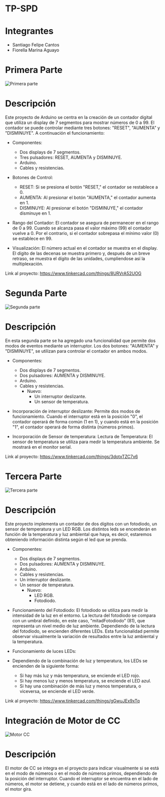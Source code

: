 # TP-SPD

# Integrantes
* Santiago Felipe Cantos
* Fiorella Marina Aguayo

# Primera Parte
![Primera parte](https://github.com/FiorellaAguayo/TP_SPD/blob/main/im%C3%A1genes/pt1.png)
# Descripción
Este proyecto de Arduino se centra en la creación de un contador digital que utiliza un display de 7 segmentos para mostrar números de 0 a 99. El contador se puede controlar mediante tres botones: "RESET", "AUMENTA" y "DISMINUYE". A continuación el funcionamiento:

- Componentes: 
    * Dos displays de 7 segmentos.
    * Tres pulsadores: RESET, AUMENTA y DISMINUYE.
    * Arduino.
    * Cables y resistencias.

- Botones de Control: 
    * RESET: Si se presiona el botón "RESET," el contador se restablece a 0.
    * AUMENTA: Al presionar el botón "AUMENTA," el contador aumenta en 1.
    * DISMINUYE: Al presionar el botón "DISMINUYE," el contador disminuye en 1.

- Rango del Contador: El contador se asegura de permanecer en el rango de 0 a 99. Cuando se alcanza pasa el valor máximo (99) el contador vuelve a 0. Por el contrario, si el contador sobrepasa el mínimo valor (0) se establece en 99.

- Visualización: El número actual en el contador se muestra en el display. El dígito de las decenas se muestra primero y, después de un breve retraso, se muestra el dígito de las unidades, cumpliendose así la multiplexación. 

Link al proyecto: https://www.tinkercad.com/things/8URVrA52UOG

# Segunda Parte
![Segunda parte](https://github.com/FiorellaAguayo/TP_SPD/blob/main/im%C3%A1genes/pt2.png)
# Descripción
En esta segunda parte se ha agregado una funcionalidad que permite dos modos de eventos mediante un interruptor. Los dos botones: "AUMENTA" y "DISMINUYE", se utilizan para controlar el contador en ambos modos.

- Componentes: 
    * Dos displays de 7 segmentos.
    * Dos pulsadores: AUMENTA y DISMINUYE.
    * Arduino.
    * Cables y resistencias.
        - Nuevo:
            * Un interruptor deslizante.
            * Un sensor de temperatura.

- Incorporación de interruptor deslizante:
Permite dos modos de funcionamiento. Cuando el interruptor está en la posición "0", el contador operará de forma común (1 en 1), y cuando está en la posición "1", el contador operará de forma distinta (números primos).

- Incorporación de Sensor de temperatura:
Lectura de Temperatura: El sensor de temperatura se utiliza para medir la temperatura ambiente. Se mostrará en el monitor serial.

Link al proyecto: https://www.tinkercad.com/things/3dotxTZC7x6

# Tercera Parte
![Tercera parte](https://github.com/FiorellaAguayo/TP_SPD/blob/main/im%C3%A1genes/pt3.png)
# Descripción
Este proyecto implementa un contador de dos dígitos con un fotodiodo, un sensor de temperatura y un LED RGB. Los distintos leds se encenderán en función de la temperatura y luz ambiental que haya, es decir, estaremos obteniendo información distinta según el led que se prenda.

- Componentes: 
    * Dos displays de 7 segmentos.
    * Dos pulsadores: AUMENTA y DISMINUYE.
    * Arduino.
    * Cables y resistencias.
    * Un interruptor deslizante.
    * Un sensor de temperatura.
        - Nuevo:
            * LED RGB.
            * Fotodiodo.

- Funcionamiento del Fotodiodo:
El fotodiodo se utiliza para medir la intensidad de la luz en el entorno. La lectura del fotodiodo se compara con un umbral definido, en este caso, "mitadFotodiodo" (81), que representa un nivel medio de luz ambiente. 
Dependiendo de la lectura del fotodiodo, se encienden diferentes LEDs. Esta funcionalidad permite observar visualmente la variación de resultados entre la luz ambiental y la temperatura.

- Funcionamiento de luces LEDs:
- Dependiendo de la combinación de luz y temperatura, los LEDs se encienden de la siguiente forma:
    * Si hay más luz y más temperatura, se enciende el LED rojo.
    * Si hay menos luz y menos temperatura, se enciende el LED azul.
    * Si hay una combinación de más luz y menos temperatura, o viceversa, se enciende el LED verde.

Link al proyecto: https://www.tinkercad.com/things/gGwuJEx9xTq

# Integración de Motor de CC
![Motor CC](https://github.com/FiorellaAguayo/TP_SPD/blob/main/im%C3%A1genes/motorcc.png)
# Descripción
El motor de CC se integra en el proyecto para indicar visualmente si se está en el modo de números o en el modo de números primos, dependiendo de la posición del interruptor. Cuando el interruptor se encuentra en el lado de números, el motor se detiene, y cuando está en el lado de números primos, el motor gira.